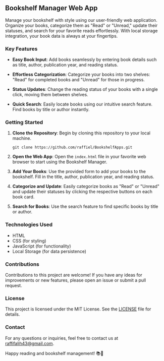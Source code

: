 ## Bookshelf Manager Web App

Manage your bookshelf with style using our user-friendly web application. Organize your books, categorize them as "Read" or "Unread," update their statuses, and search for your favorite reads effortlessly. With local storage integration, your book data is always at your fingertips.

### Key Features

- **Easy Book Input**: Add books seamlessly by entering book details such as title, author, publication year, and reading status.

- **Effortless Categorization**: Categorize your books into two shelves: "Read" for completed books and "Unread" for those in progress.

- **Status Updates**: Change the reading status of your books with a single click, moving them between shelves.

- **Quick Search**: Easily locate books using our intuitive search feature. Find books by title or author instantly.

### Getting Started

1. **Clone the Repository**: Begin by cloning this repository to your local machine.

   ```
   git clone https://github.com/raffiel/BookshelfApps.git

   ```

2. **Open the Web App**: Open the `index.html` file in your favorite web browser to start using the Bookshelf Manager.

3. **Add Your Books**: Use the provided form to add your books to the bookshelf. Fill in the title, author, publication year, and reading status.

4. **Categorize and Update**: Easily categorize books as "Read" or "Unread" and update their statuses by clicking the respective buttons on each book card.

5. **Search for Books**: Use the search feature to find specific books by title or author.

### Technologies Used

- HTML
- CSS (for styling)
- JavaScript (for functionality)
- Local Storage (for data persistence)

### Contributions

Contributions to this project are welcome! If you have any ideas for improvements or new features, please open an issue or submit a pull request.

### License

This project is licensed under the MIT License. See the [LICENSE](LICENSE) file for details.

### Contact

For any questions or inquiries, feel free to contact us at raffifalih43@gmail.com.

Happy reading and bookshelf management! 📚📖